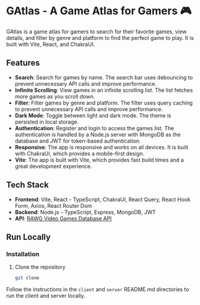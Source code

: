 # GAtlas - A Game Atlas for Gamers 🎮

GAtlas is a game atlas for gamers to search for their favorite games, view details, and filter by genre and platform to find the perfect game to play. It is built with Vite, React, and ChakraUI.

## Features

- **Search**: Search for games by name. The search bar uses debouncing to prevent unnecessary API calls and improve performance.
- **Infinite Scrolling**: View games in an infinite scrolling list. The list fetches more games as you scroll down.
- **Filter**: Filter games by genre and platform. The filter uses query caching to prevent unnecessary API calls and improve performance.
- **Dark Mode**: Toggle between light and dark mode. The theme is persisted in local storage.
- **Authentication**: Register and login to access the games list. The authentication is handled by a Node.js server with MongoDB as the database and JWT for token-based authentication.
- **Responsive**: The app is responsive and works on all devices. It is built with ChakraUI, which provides a mobile-first design.
- **Vite**: The app is built with Vite, which provides fast build times and a great development experience.

## Tech Stack

- **Frontend**: Vite, React - TypeScript, ChakraUI, React Query, React Hook Form, Axios, React Router Dom
- **Backend**: Node.js - TypeScript, Express, MongoDB, JWT
- **API**: [RAWG Video Games Database API](https://rawg.io/apidocs)

## Run Locally

### Installation

1. Clone the repository

   ```bash
   git clone
   ```

Follow the instructions in the `client` and `server` README.md directories to run the client and server locally.
